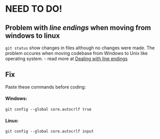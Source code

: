 # NEED TO DO!
 ## Problem with *line endings* when moving from windows to linux
  `git status` show changes in files although no changes were made.
  The problem occures when moving codebase from Windows to Unix like operating system.
    - read more at [Dealing with line endings](https://docs.github.com/en/get-started/getting-started-with-git/configuring-git-to-handle-line-endings#platform-all)
 ## Fix
  Paste these commands before coding:
  #### Windows: 
  
    git config --global core.autocrlf true
      
  #### Linux: 
  
    git config --global core.autocrlf input
  
